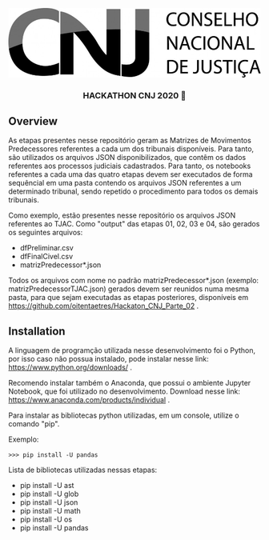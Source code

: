 <p align="center">
  <img src="imagens/logo-cnj.jpg" alt="Unform" />
</p>

<h3 align="center">
  HACKATHON CNJ 2020 🚀
</h3>

## Overview

As etapas presentes nesse repositório geram as Matrizes de Movimentos Predecessores referentes a cada um dos tribunais disponíveis. Para tanto, são utilizados os arquivos JSON disponibilizados, que contêm os dados referentes aos processos judiciais cadastrados. Para tanto, os notebooks referentes a cada uma das quatro etapas devem ser executados de forma sequêncial em uma pasta contendo os arquivos JSON referentes a um determinado tribunal, sendo repetido o procedimento para todos os demais tribunais.

Como exemplo, estão presentes nesse repositório os arquivos JSON referentes ao TJAC. Como "output" das etapas 01, 02, 03 e 04, são gerados os seguintes arquivos:

  - dfPreliminar.csv
  - dfFinalCivel.csv
  - matrizPredecessor*.json
  
Todos os arquivos com nome no padrão matrizPredecessor*.json (exemplo: matrizPredecessorTJAC.json) gerados devem ser reunidos numa mesma pasta, para que sejam executadas as etapas posteriores, disponíveis em https://github.com/oitentaetres/Hackaton_CNJ_Parte_02 .

## Installation

A linguagem de programção utilizada nesse desenvolvimento foi o Python, por isso caso não possua instalado, pode instalar nesse link: https://www.python.org/downloads/ .

Recomendo instalar também o Anaconda, que possui o ambiente Jupyter Notebook, que foi utilizado no desenvolvimento. Download nesse link: https://www.anaconda.com/products/individual .

Para instalar as bibliotecas python utilizadas, em um console, utilize o comando "pip".

Exemplo:

```
>>> pip install -U pandas
```

Lista de bibliotecas utilizadas nessas etapas:

  - pip install -U ast
  - pip install -U glob
  - pip install -U json
  - pip install -U math
  - pip install -U os
  - pip install -U pandas
  
  
